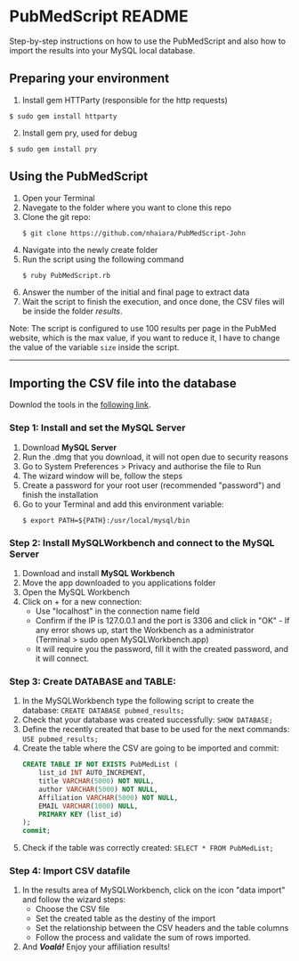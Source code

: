 # PubMedScript README
Step-by-step instructions on how to use the PubMedScript and also how to import the results into your MySQL local database.

## Preparing your environment
1. Install gem HTTParty (responsible for the http requests)
  ```
  $ sudo gem install httparty
  ```
2. Install gem pry, used for debug
  ```
  $ sudo gem install pry
  ```

## Using the PubMedScript
1. Open your Terminal
2. Navegate to the folder where you want to clone this repo
3. Clone the git repo:
    ```unix
    $ git clone https://github.com/nhaiara/PubMedScript-John
    ```
4. Navigate into the newly create folder
5. Run the script using the following command
    ```unix
    $ ruby PubMedScript.rb
    ```
6. Answer the number of the initial and final page to extract data
7. Wait the script to finish the execution, and once done, the CSV files will be inside the folder _results_.

Note: The script is configured to use 100 results per page in the PubMed website, which is the max value, if you want to reduce it, I have to change the value of the variable `size` inside the script.

__________________________________________________________________________________________
## Importing the CSV file into the database
Downlod the tools in the [following link](https://drive.google.com/drive/folders/1RddOWMtU1v1nAaBxKk1iuPAbcr8mXjef?usp=sharing).

### Step 1: Install and set the MySQL Server
1. Download **MySQL Server**
2. Run the .dmg that you download, it will not open due to security reasons
3. Go to System Preferences > Privacy and authorise the file to Run
4. The wizard window will be, follow the steps
5. Create a password for your root user (recommended "password") and finish the installation
6. Go to your Terminal and add this environment variable:
    ```unix
    $ export PATH=${PATH}:/usr/local/mysql/bin
    ```

### Step 2: Install MySQLWorkbench and connect to the MySQL Server
1. Download and install **MySQL Workbench**
2. Move the app downloaded to you applications folder
3. Open the MySQL Workbench
4. Click on + for a new connection:
    - Use "localhost" in the connection name field
    - Confirm if the IP is 127.0.0.1 and the port is 3306 and click in "OK"
            - If any error shows up, start the Workbench as a administrator (Terminal > sudo open MySQLWorkbench.app)
    - It will require you the password, fill it with the created password, and it will connect.

### Step 3: Create DATABASE and TABLE:
1. In the MySQLWorkbench type the following script to create the database:
  ```CREATE DATABASE pubmed_results;```
2. Check that your database was created successfully:
  ```SHOW DATABASE;```
3. Define the recently created that base to be used for the next commands:
  ```USE pubmed_results;```
4. Create the table where the CSV are going to be imported and commit:
    ```sql
    CREATE TABLE IF NOT EXISTS PubMedList (
        list_id INT AUTO_INCREMENT,
        title VARCHAR(5000) NOT NULL,
        author VARCHAR(5000) NOT NULL,
        Affiliation VARCHAR(5000) NOT NULL,
        EMAIL VARCHAR(1000) NULL,
        PRIMARY KEY (list_id)
    );
    commit;
    ```
5. Check if the table was correctly created:
  ```SELECT * FROM PubMedList;```

### Step 4: Import CSV datafile
1. In the results area of MySQLWorkbench, click on the icon "data import" and follow the wizard steps:
    - Choose the CSV file
    - Set the created table as the destiny of the import
    - Set the relationship between the CSV headers and the table columns
    - Follow the process and validate the sum of rows imported.
2. And **_Voalá!_** Enjoy your affiliation results!
